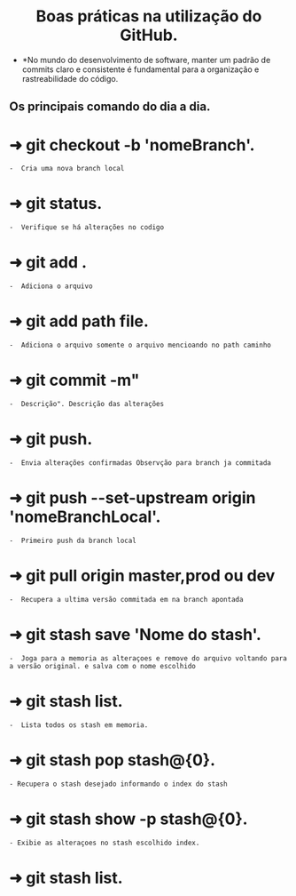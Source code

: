  <h1 align="center">
 Boas práticas na utilização do GitHub. <br>
 </h1>

 - *No mundo do desenvolvimento de software, manter um padrão de commits claro e consistente é fundamental para a organização e rastreabilidade do código.


## Os principais comando do dia a dia.
# ➜ git checkout -b 'nomeBranch'.
    -  Cria uma nova branch local
# ➜ git status.
    -  Verifique se há alterações no codigo
# ➜ git add .
    -  Adiciona o arquivo  
# ➜ git add path file.
    -  Adiciona o arquivo somente o arquivo mencioando no path caminho 
# ➜ git commit -m"
    -  Descrição". Descrição das alterações
# ➜ git push.
    -  Envia alterações confirmadas Observção para branch ja commitada
# ➜ git push --set-upstream origin 'nomeBranchLocal'.
    -  Primeiro push da branch local
# ➜ git pull origin master,prod ou dev
    -  Recupera a ultima versão commitada em na branch apontada
# ➜ git stash save 'Nome do stash'.
    -  Joga para a memoria as alteraçoes e remove do arquivo voltando para a versão original. e salva com o nome escolhido
# ➜ git stash list.
    -  Lista todos os stash em memoria.
# ➜ git stash pop stash@{0}.
    - Recupera o stash desejado informando o index do stash
# ➜ git stash show -p stash@{0}.
    - Exibie as alteraçoes no stash escolhido index.
# ➜ git stash list.
   <br>
